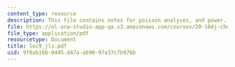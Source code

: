 ```yaml
---
content_type: resource
description: This file contains notes for poisson analyses, and power.
file: https://ol-ocw-studio-app-qa.s3.amazonaws.com/courses/20-104j-chemicals-in-the-environment-toxicology-and-public-health-be-104j-spring-2005/9f8ab1660445d47aa69097a37c7b976b_lec9_jls.pdf
file_type: application/pdf
resourcetype: Document
title: lec9_jls.pdf
uid: 9f8ab166-0445-d47a-a690-97a37c7b976b
---
```

